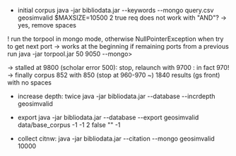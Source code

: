 
 - initial corpus java -jar bibliodata.jar --keywords --mongo query.csv geosimvalid $MAXSIZE=10500 2 true
req does not work with "AND"? -> yes, remove spaces

! run the torpool in mongo mode, otherwise NullPointerException when try to get next port -> works at the beginning if remaining ports from a previous run
java -jar torpool.jar 50 9050 --mongo> 

-> stalled at 9800 (scholar error 500): stop, relaunch with 9700
 : in fact 970! -> finally corpus 852 with 850 (stop at 960-970 ~)
1840 results (gs front) with no spaces

 - increase depth: twice java -jar bibliodata.jar --database --incrdepth geosimvalid

 - export java -jar bibliodata.jar --database --export geosimvalid data/base_corpus -1 -1 2 false "" -1

 - collect citnw:
    java -jar bibliodata.jar --citation --mongo geosimvalid 10000


